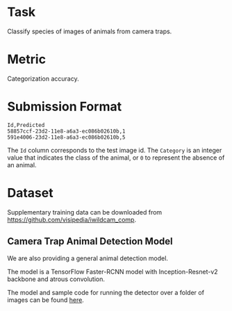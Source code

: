 # Task

Classify species of images of animals from camera traps.

# Metric

Categorization accuracy.

# Submission Format

```
Id,Predicted
58857ccf-23d2-11e8-a6a3-ec086b02610b,1
591e4006-23d2-11e8-a6a3-ec086b02610b,5
```

The `Id` column corresponds to the test image id. The `Category` is an integer value that indicates the class of the animal, or `0` to represent the absence of an animal.

# Dataset

Supplementary training data can be downloaded from https://github.com/visipedia/iwildcam_comp.

## Camera Trap Animal Detection Model

We are also providing a general animal detection model.

The model is a TensorFlow Faster-RCNN model with Inception-Resnet-v2 backbone and atrous convolution.

The model and sample code for running the detector over a folder of images can be found [here](https://github.com/microsoft/CameraTraps/blob/master/megadetector.md).